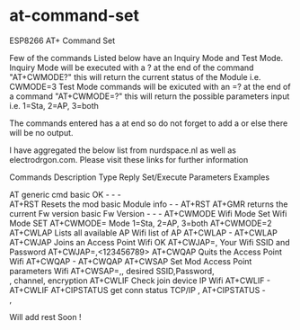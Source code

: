 at-command-set
==============

ESP8266 AT+ Command Set

Few of the commands Listed below have an Inquiry Mode and Test Mode. 
Inquiry Mode will be executed with a ? at the end of the command "AT+CWMODE?" this will return the current status of the Module i.e. CWMODE=3
Test Mode commands will be exicuted with an =? at the end of a command "AT+CWMODE=?" this will return the possible parameters input i.e. 1=Sta, 2=AP, 3=both 

The commands entered has a <CR> at end so do not forget to add a <CR> or else there will be no output.

I have aggregated the below list from nurdspace.nl as well as electrodrgon.com. Please visit these links for further information

Commands         Description                        Type         Reply          Set/Execute             Parameters                   Examples

AT               generic cmd                        basic        OK             -                       -                            -   
AT+RST           Resets the mod                     basic        Module info    -                       -                            AT+RST 
AT+GMR           returns the current Fw version     basic        Fw Version     -                       -                            -
AT+CWMODE        Wifi Mode Set                      Wifi         Mode SET       AT+CWMODE=<Mode>        Mode 1=Sta, 2=AP, 3=both     AT+CWMODE=2
AT+CWLAP         Lists all available AP             Wifi         list of AP     AT+CWLAP                -                            AT+CWLAP
AT+CWJAP         Joins an Access Point              Wifi         OK             AT+CWJAP=<ssid>,<pwd>   Your Wifi SSID and Password  AT+CWJAP=<test>,<123456789>
AT+CWQAP         Quits the Access Point             Wifi                        AT+CWQAP                -                            AT+CWQAP
AT+CWSAP         Set Mod Access Point parameters    Wifi                        AT+CWSAP=<ssid>,<pwd>,  desired SSID,Password,       
                                                                                <chl>,<ecn>             channel, encryption
AT+CWLIF         Check join device IP               Wifi                        AT+CWLIF                -                            AT+CWLIF
AT+CIPSTATUS     get conn status                    TCP/IP       <id>,<type>    AT+CIPSTATUS            -                          
                                                                 <addr>,<port>

Will add rest Soon !
